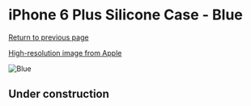 # iPhone 6 Plus Silicone Case - Blue

[Return to previous page](/iphone_6)

[High-resolution image from Apple](https://store.storeimages.cdn-apple.com/8756/as-images.apple.com/is/MGRH2?wid=4500&hei=4500&fmt=png)

<div style="width: 512px"><img src="/almost_uncompressed/MGRH2.webp" alt="Blue"></div>

## Under construction
